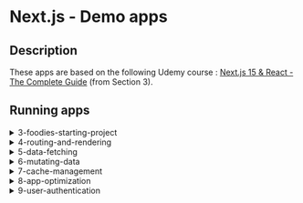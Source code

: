 # Next.js - Demo apps

## Description
These apps are based on the following Udemy course : [Next.js 15 & React - The Complete Guide](https://www.udemy.com/course/nextjs-react-the-complete-guide/) (from Section 3).

## Running apps

<!-- 3-foodies-starting-project -->

<details>
<summary>3-foodies-starting-project</summary>
<dl><dd><dl><dd>

![Next.js 14](https://img.shields.io/badge/Next.js-14-black?style=flat&logo=nextdotjs&labelColor=black&color=grey)

### I. Note
**Submitting images won't work in Production mode**, as we're storing images dynamically in the [public folder](./public/images), and Next.js ignores this folder when building the application. Then, this feature only works in Development mode.

**A good practice would be to store images in a Cloud service such as [AWS S3](https://aws.amazon.com/fr/s3/).**

### II. Initialize project
#### A. Install dependencies :
* `npm install`
* `node initdb.js`

#### B. Run Next.js app :
##### 1. DEV mode :
* `npm run dev`

##### 2. PROD mode :
* `npm run build`
* `npm start`

</dl></dd></dl></dd>
</details>

<!-- 4-routing-and-rendering -->

<details>
<summary>4-routing-and-rendering</summary>
<dl><dd><dl><dd>

![Next.js 14](https://img.shields.io/badge/Next.js-14-black?style=flat&logo=nextdotjs&labelColor=black&color=grey)

### I. Note

This project uses the App Routers that was introduced in Next.js 13, instead of the classic Pages Router.

This project also contains an example of [route.js](4-routing-and-rendering/app/(content)/api/route.js) and [middleware.js](4-routing-and-rendering/middleware.js) for demo, but they are not used.

### II. Initialize project
#### A. Install dependencies :
* `npm install`

#### B. Run Next.js app :
* `npm run dev`

</dl></dd></dl></dd>
</details>

<!-- 5-data-fetching -->

<details>
<summary>5-data-fetching</summary>
<dl><dd><dl><dd>

![Next.js 14](https://img.shields.io/badge/Next.js-14-black?style=flat&logo=nextdotjs&labelColor=black&color=grey)

### I. Note
**Express.js backend does not need to run.** This backend server is temporarily useful for following the [Udemy course](https://www.udemy.com/course/nextjs-react-the-complete-guide/) (Section 5), but then everything is modified to use the database with Next.js data fetching instead of using this external Express.js API. **More info here : [DataFetching.md](5-data-fetching/DataFetching.md).**

**data.db** has been moved manually, but was originally generated when the Express.js server was first started.

### II. Initialize project
#### A. Install dependencies :
* `npm install`

#### B. Run Next.js app :
* `npm run dev`

</dl></dd></dl></dd>
</details>

<!-- 6-mutating-data -->

<details>
<summary>6-mutating-data</summary>
<dl><dd><dl><dd>

![Next.js 14](https://img.shields.io/badge/Next.js-14-black?style=flat&logo=nextdotjs&labelColor=black&color=grey)

### I. Note
**posts.db** will be automatically created when starting the application.

### II. Initialize project
#### A. Install dependencies :
* `npm install`

#### B. Add your Cloudinary credentials :
* Create a **.env.local** file in [the root folder of the project](6-mutating-data) with the following fields :
  ```env
  CLOUDINARY_CLOUD_NAME=
  CLOUDINARY_API_KEY=
  CLOUDINARY_API_SECRET=
  ```
* Create a free https://cloudinary.com/ account.
* In your home dashboard, find your API key or create a new one.
* Then fill in all **.env.local** fields with your `Cloud name`, `API Key` and `API Secret`.

#### C. Run Next.js app :
##### 1. DEV mode :
* `npm run dev`

##### 2. PROD mode :
* `npm run build`
* `npm start`

</dl></dd></dl></dd>
</details>

<!-- 7-cache-management -->

<details>
<summary>7-cache-management</summary>
<dl><dd><dl><dd>

![Next.js 14](https://img.shields.io/badge/Next.js-14-black?style=flat&logo=nextdotjs&labelColor=black&color=grey)

### I. Note
This project contains examples to manage cache to improve performance, or to force cache revalidation when required without reloading the whole page.

The current configuration works as is, but if you want to try out other caching management approaches, **take a look at [CacheManagement.md](7-cache-management/CacheManagement.md)** (some details are available in the code itself).

> ⚠️ Note that this is a Next.js 14 project, and there are major caching changes in Next.js 15.

### II. Initialize project
#### A. Install dependencies :
* `npm install`

#### B. Run Next.js app :
* `npm run dev`

</dl></dd></dl></dd>
</details>

<!-- 8-app-optimization -->

<details>
<summary>8-app-optimization</summary>
<dl><dd><dl><dd>

![Next.js 14](https://img.shields.io/badge/Next.js-14-black?style=flat&logo=nextdotjs&labelColor=black&color=grey)

### I. Note
This project contains examples of **image optimization**, which are important for compliance with [Core Web Vitals](https://developers.google.com/search/docs/appearance/core-web-vitals), especially to prevent layout shifting and improve loading :
* Optimization of images from the assets in [header.js](8-app-optimization/components/header.js).
* Optimization of fetched images in [posts.js](8-app-optimization/components/posts.js). This one required special configuration in [next.config.mjs](8-app-optimization/next.config.mjs) to allow fetching images from another domain.

It also contains examples of **static and dynamic metadata**, which are very important for SEO :
* Static metadata example in [home page](8-app-optimization/app/page.js).
* Static metadata example in [main layout](8-app-optimization/app/layout.js).
* Dynamic metadata example in [feed page](8-app-optimization/app/feed/page.js).

> ⚠️ Note that this project doesn't contain any OpenGraph metadata example, but it's possible to define some : https://nextjs.org/docs/app/api-reference/functions/generate-metadata#opengraph

### II. Initialize project
#### A. Install dependencies :
* `npm install`

#### B. Add your Cloudinary credentials :
* Create a **.env.local** file in [the root folder of the project](8-app-optimization) with the following fields :
  ```env
  CLOUDINARY_CLOUD_NAME=
  CLOUDINARY_API_KEY=
  CLOUDINARY_API_SECRET=
  ```
* Create a free https://cloudinary.com/ account.
* In your home dashboard, find your API key or create a new one.
* Then fill in all **.env.local** fields with your `Cloud name`, `API Key` and `API Secret`.

#### C. Run Next.js app :
* `npm run dev`

</dl></dd></dl></dd>
</details>

<!-- 9-user-authentication -->

<details>
<summary>9-user-authentication</summary>
<dl><dd><dl><dd>

![Next.js 15](https://img.shields.io/badge/Next.js-15-black?style=flat&logo=nextdotjs&labelColor=black&color=grey)

### I. Note
✅This project has been updated to Next.js 15, to fix a small problem when first loading the application on http://localhost:3000/training instead of http://localhost:3000/, the global CSS was not loading for some reason. This update was done following the official recommendations : [**How to upgrade to version 15**](https://nextjs.org/docs/app/guides/upgrading/version-15).
> The update involved running a codemod to update to the latest version of Next.js (which was 15.3.4) and manually changing a few lines of code that were causing errors.<br/>
> _Last commit before updating to Next.js 15 : `a892f1a0d3962f6b7fcfe070dbc4c910678282e9`._

⚠️ This project uses Lucia Auth v3 which is now deprecated. See the official announcement : https://github.com/lucia-auth/lucia/discussions/1714.
> In a real project, we could use a more recent version of [Lucia Auth](https://lucia-auth.com/sessions/overview), or an alternative such as [Stack Auth](https://stack-auth.com/) or [Auth.js](https://authjs.dev/) (formerly "NextAuth.js"), which are all compatible with Next.js.

Main files in this project :
* [**Home page form**](9-user-authentication/components/auth-form.js) to sign up or log in.
* [**Authentication server actions**](9-user-authentication/actions/auth-actions.js) listening to form submissions.
* [**Authentication methods**](9-user-authentication/lib/auth.js) that handle session cookies using Lucia Auth, which is a third-party authentication library (it actually calls the database).
* [**Logout button**](9-user-authentication/app/(auth)/layout.js) available in the layout of every page that requires authentication.

### II. Initialize project
#### A. Install dependencies :
* `npm install`

#### B. Run Next.js app :
* `npm run dev`

</dl></dd></dl></dd>
</details>
